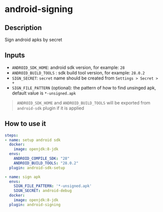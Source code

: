 # android-signing

## Description

Sign android apks by secret

## Inputs

- `ANDROID_SDK_HOME`: android sdk version, for example: `28`
- `ANDROID_BUILD_TOOLS` : sdk build tool version, for example: `28.0.2`
- `SIGN_SECRET`: `secret` name should be created from `Settings > Secret > +`
- `SIGN_FILE_PATTERN` (optional): the pattern of how to find unsinged apk, default value is `*-unsigned.apk`

> `ANDROID_SDK_HOME` and `ANDROID_BUILD_TOOLS` will be exported from `android-sdk` plugin if it is applied

## How to use it

```yml
steps:
- name: setup android sdk
  docker:
    image: openjdk:8-jdk
  envs:
    ANDROID_COMPILE_SDK: "28"
    ANDROID_BUILD_TOOLS: "28.0.2"
  plugin: android-sdk-setup

- name: sign apk
  envs:
    SIGN_FILE_PATTERN: '*-unsigned.apk'
    SIGN_SECRET: android-debug
  docker:
    image: openjdk:8-jdk
  plugin: android-signing

```
